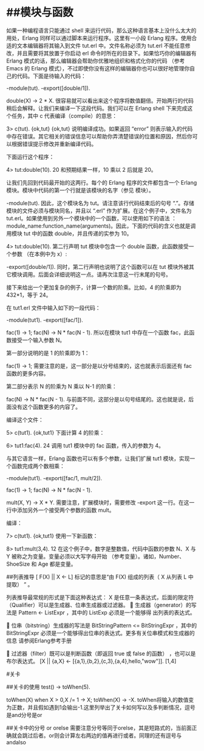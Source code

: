 # ##模块与函数

如果一种编程语言只能通过 shell 来运行代码，那么这种语言基本上没什么太大的用处，Erlang 同样可以通过脚本来运行程序。这里有一小段 Erlang 程序。使用合适的文本编辑器将其输入到文件 tut.erl 中。文件名称必须为 tut.erl 不能任意修改，并且需要将其放置于你启动 erl 命令时所在的目录下。如果恰巧你的编辑器有 Erlang 模式的话，那么编辑器会帮助你优雅地组织和格式化你的代码 （参考 Emacs 的 Erlang 模式），不过即使你没有这样的编辑器你也可以很好地管理你自己的代码。下面是待输入的代码：

-module(tut).
-export([double/1]).

double(X) ->
    2 * X.
很容易就可以看出来这个程序将数值翻倍。开始两行的代码稍后会解释。让我们来编译一下这段代码。我们可以在 Erlang shell 下来完成这个任务，其中 c 代表编译（compile）的意思：

3> c(tut).
{ok,tut}
{ok,tut} 说明编译成功。如果返回 “error” 则表示输入的代码中存在错误。其它相关的错误信息可以帮助你弄清楚错误的位置和原因，然后你可以根据错误提示修改并重新编译代码。

下面运行这个程序：

4> tut:double(10).
20
和预期结果一样，10 乘以 2 后就是 20。

让我们先回到代码最开始的这两行。每个的 Erlang 程序的文件都包含一个 Erlang 模块。模块中代码的第一个行就是该模块的名字（参见 模块）。

-module(tut).
因此，这个模块名为 tut。请注意该行代码结束后的句号 “.”。存储模块的文件必须与模块同名，并且以 “.erl” 作为扩展。在这个例子中，文件名为 tut.erl。如果使用到另外一个模块中的一个函数，可以使用如下的语法 ：module_name:function_name(arguments)。因此，下面的代码的含义也就是调用模块 tut 中的函数 double，并且传递的实参为 10。

4> tut:double(10).
第二行声明 tut 模块中包含一个 double 函数，此函数接受一个参数 （在本例中为 x）:

-export([double/1]).
同时，第二行声明也说明了这个函数可以在 tut 模块外被其它模块调用。后面会详细说明这一点。请再次注意这一行末尾的句号。

接下来给出一个更加复杂的例子，计算一个数的阶乘。比如，4 的阶乘即为 432*1，等于 24。

在 tut1.erl 文件中输入如下的一段代码：

-module(tut1).
-export([fac/1]).

fac(1) ->
    1;
fac(N) ->
    N * fac(N - 1).
所以在模块 tut1 中存在一个函数 fac，此函数接受一个输入参数 N。

第一部分说明的是 1 的阶乘即为 1：

fac(1) ->
    1;
需要注意的是，这一部分是以分号结束的，这也就表示后面还有 fac 函数的更多内容。

第二部分表示 N 的阶乘为 N 乘以 N-1 的阶乘：

fac(N) ->
    N * fac(N - 1).
与前面不同，这部分是以句号结尾的。这也就是说，后面没有这个函数更多的内容了。

编译这个文件：

5> c(tut1).
{ok,tut1}
下面计算 4 的阶乘：

6> tut1:fac(4).
24
调用 tut1 模块中的 fac 函数，传入的参数为 4。

与其它语言一样，Erlang 函数也可以有多个参数，让我们扩展 tut1 模块，实现一个函数完成两个数相乘：

-module(tut1).
-export([fac/1, mult/2]).

fac(1) ->
    1;
fac(N) ->
    N * fac(N - 1).

mult(X, Y) ->
    X * Y.
需要注意，扩展模块时，需要修改 -export 这一行。在这一行中添加另外一个接受两个参数的函数 mult。

编译：

7> c(tut1).
{ok,tut1}
使用一下新函数：

8> tut1:mult(3,4).
12
在这个例子中，数字是整数值，代码中函数的参数 N、X 与 Y 被称之为变量。变量必须以大写字母开始 （参考变量）。诸如，Number、ShoeSize 和 Age 都是变量。

##列表推导
[ F(X) || X <- L] 标记的意思是“由 F(X) 组成的列表（ X 从列表 L 中提取） ” 。

列表推导最常规的形式是下面这种表达式：
X 是任意一条表达式，后面的限定符（Qualifier）可以是生成器、位串生成器或过滤器。
  生成器（generator）的写法是 Pattern <- ListExpr ，其中的 ListExp 必须是一个能够得
出列表的表达式。

  位串（bitstring）生成器的写法是 BitStringPattern <= BitStringExpr ，其中的
BitStringExpr 必须是一个能够得出位串的表达式。更多有关位串模式和生成器的信息
请参阅Erlang参考手册

  过滤器（filter）既可以是判断函数（即返回 true 或 false 的函数） ，也可以是布尔表达式。
[X || {a,X} <- [{a,1},{b,2},{c,3},{a,4},hello,"wow"]].
[1,4]


#关卡

##关卡的使用
test() ->
    toWhen(5).

toWhen(X) when X > 0,X /= 1 -> X;
toWhen(X) -> -X. 
toWhen将输入的数值变为正数，并且假如遇到1会输出-1.这里列举出了关卡如何写以及多判断情况，逗号是and分号是or

##关卡中的分号 or orelse
需要注意分号等同于orelse，其是短路式的，当前面正确就会跳过后者。or则会计算左右两边的值再进行或者。同理的还有逗号与andalso

